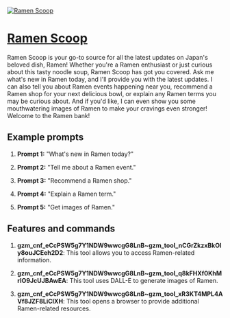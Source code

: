 [![Ramen Scoop](https://files.oaiusercontent.com/file-KILEDSSscXyyvDyh6VYo7RtR?se=2123-10-16T05%3A46%3A47Z&sp=r&sv=2021-08-06&sr=b&rscc=max-age%3D31536000%2C%20immutable&rscd=attachment%3B%20filename%3D9c6701e5-8ab8-4b36-9f41-574d006eeae9.png&sig=/1%2B/N7JHbSgPqmU6pbgdWinnzveO4iphzFcpQvQnd0Y%3D)](https://chat.openai.com/g/g-N12Trhdcj-ramen-scoop)

# [Ramen Scoop](https://chat.openai.com/g/g-N12Trhdcj-ramen-scoop)

Ramen Scoop is your go-to source for all the latest updates on Japan's beloved dish, Ramen! Whether you're a Ramen enthusiast or just curious about this tasty noodle soup, Ramen Scoop has got you covered. Ask me what's new in Ramen today, and I'll provide you with the latest updates. I can also tell you about Ramen events happening near you, recommend a Ramen shop for your next delicious bowl, or explain any Ramen terms you may be curious about. And if you'd like, I can even show you some mouthwatering images of Ramen to make your cravings even stronger! Welcome to the Ramen bank!

## Example prompts

1. **Prompt 1:** "What's new in Ramen today?"

2. **Prompt 2:** "Tell me about a Ramen event."

3. **Prompt 3:** "Recommend a Ramen shop."

4. **Prompt 4:** "Explain a Ramen term."

5. **Prompt 5:** "Get images of Ramen."


## Features and commands

1. **gzm_cnf_eCcPSW5g7Y1NDW9wwcgG8LnB~gzm_tool_nCGrZkzxBkOIy8ouJCEeh2D2**: This tool allows you to access Ramen-related information.

2. **gzm_cnf_eCcPSW5g7Y1NDW9wwcgG8LnB~gzm_tool_q8kFHXf0KhMrIO9JcUJBAwEA**: This tool uses DALL-E to generate images of Ramen.

3. **gzm_cnf_eCcPSW5g7Y1NDW9wwcgG8LnB~gzm_tool_xR3KT4MPL4AVf8JZF8LiClXH**: This tool opens a browser to provide additional Ramen-related resources.